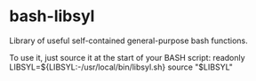 # bash-libsyl

Library of useful self-contained general-purpose bash functions.

To use it, just source it at the start of your BASH script:
	readonly LIBSYL=${LIBSYL:-/usr/local/bin/libsyl.sh}
	source "$LIBSYL"
